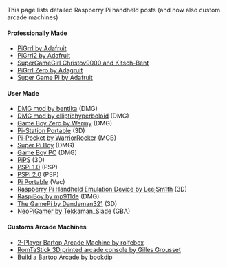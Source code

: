 This page lists detailed Raspberry Pi handheld posts (and now also custom arcade machines)

#### Professionally Made

* [PiGrrl by Adafruit](https://learn.adafruit.com/pigrrl-raspberry-pi-gameboy/overview)
* [PiGrrl2 by Adafruit](https://learn.adafruit.com/pigrrl-2/overview)
* [SuperGameGirl Christov9000 and Kitsch-Bent](http://www.supergamegirl.com/)
* [PiGrrl Zero by Adagruit](https://learn.adafruit.com/pigrrl-zero/overview)
* [Super Game Pi by Adafruit](https://learn.adafruit.com/super-game-pi)

#### User Made

* [DMG mod by bentika](http://imgur.com/a/shoci) (DMG)
* [DMG mod by elliptichyperboloid](https://imgur.com/gallery/XBXNu) (DMG)
* [Game Boy Zero by Wermy](http://sudomod.com/wiki/index.php?title=Game_Boy_Zero) (DMG)
* [Pi-Station Portable](http://drewsrobots.blogspot.com/2015/06/building-my-psp-pistation-portable.html) (3D)
* [Pi-Pocket by WarriorRocker](http://www.xodustech.com/projects/raspberry-pi-gameboy-pocket) (MGB)
* [Super Pi Boy](https://superpiboy.wordpress.com/) (DMG)
* [Game Boy PC](http://www.retrovia.ie/showthread.php/8491-Game-Boy-PC-(Raspberry-Pi)) (DMG)
* [PiPS](http://www.instructables.com/id/PiPS-Pi-Portable-Station-a-Raspberry-Pi-Gaming-Han/?ALLSTEPS) (3D)
* [PSPi 1.0](https://retropie.org.uk/forum/topic/2201/pspi-1-0-psp-raspberry-pi-zero-retropie-mod) (PSP)
* [PSPi 2.0](https://retropie.org.uk/forum/topic/2217/pspi-2-0-psp-raspberry-pi-zero-build-progress) (PSP)
* [Pi Portable](https://retropie.org.uk/forum/topic/1047/pi-portable) (Vac)
* [Raspberry Pi Handheld Emulation Device by LeejSm1th](http://imgur.com/a/9Rvfd) (3D)
* [RaspiBoy by mp911de](http://www.instructables.com/id/RaspiBoy-Raspberry-Pi-Gameboy-SuperPiBoy-A-Raspber/?ALLSTEPS) (DMG)
* [The GamePi by Dandeman321](http://cookingcircuits.com/home/thegamepi) (3D)
* [NeoPiGamer by Tekkaman_Slade](https://retropie.org.uk/forum/topic/960/neopigamer) (GBA)

#### Customs Arcade Machines

* [2-Player Bartop Arcade Machine by rolfebox](http://www.instructables.com/id/2-Player-Bartop-Arcade-Machine-Powered-by-Pi/?ALLSTEPS)
* [RomTaStick 3D printed arcade console by Gilles Grousset](http://blog.backelite.com/blog/2016/07/29/romtastick-3d-printed-arcade-console/)
* [Build a Bartop Arcade by bookdip](http://www.buildabartoparcade.com/)